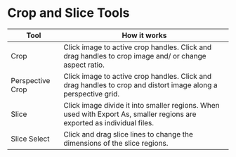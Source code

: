 # Crop and Slice Tools

| Tool | How it works |
| --- | --- |
| Crop | Click image to active crop handles. Click and drag handles to crop image and/ or change aspect ratio. |
| Perspective Crop | Click image to active crop handles. Click and drag handles to crop and distort image along a perspective grid. |
| Slice | Click image divide it into smaller regions. When used with Export As, smaller regions are exported as individual files. |
| Slice Select | Click and drag slice lines to change the dimensions of the slice regions. |



